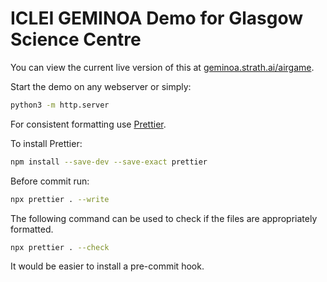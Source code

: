 # ICLEI GEMINOA Demo for Glasgow Science Centre

You can view the current live version of this at [geminoa.strath.ai/airgame](https://geminoa.strath.ai/airgame).

Start the demo on any webserver or simply:

``` sh
python3 -m http.server
```

For consistent formatting use [Prettier](https://prettier.io).

To install Prettier:

``` sh
npm install --save-dev --save-exact prettier
```

Before commit run:

``` sh
npx prettier . --write
```

The following command can be used to check if the files are appropriately formatted.

``` sh
npx prettier . --check
```

It would be easier to install a pre-commit hook.
